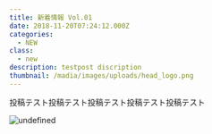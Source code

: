 ```yaml
---
title: 新着情報 Vol.01
date: 2018-11-20T07:24:12.000Z
categories:
  - NEW
class:
  - new
description: testpost discription
thumbnail: /madia/images/uploads/head_logo.png
---
```

投稿テスト投稿テスト投稿テスト投稿テスト投稿テスト

![undefined](/madia/images/uploads/aligncenter.jpg)



